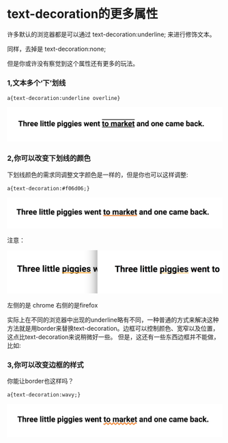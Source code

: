 <h1>text-decoration的更多属性</h1>

许多默认的浏览器都是可以通过 text-decoration:underline; 来进行修饰文本。

同样，去掉是 text-decoration:none; 

但是你或许没有察觉到这个属性还有更多的玩法。

<h3>1,文本多个‘下’划线</h3>

	a{text-decoration:underline overline}

 <img src="../images/multiple.png"/>


<h3>2,你可以改变下划线的颜色</h3>

下划线颜色的需求同调整文字颜色是一样的，但是你也可以这样调整:

	a{text-decoration:#f06d06;}

 <img src="../images/orange.png"/>

 注意：

 <img src="../images/compare.png"/>

 左侧的是 chrome 右侧的是firefox

 实际上在不同的浏览器中出现的underline略有不同，一种普通的方式来解决这种方法就是用border来替换text-decoration。边框可以控制颜色、宽窄以及位置，这点比text-decoration来说稍微好一些。
 但是，这还有一些东西边框并不能做，比如:

<h3>3,你可以改变边框的样式</h3>

你能让border也这样吗？

	a{text-decoration:wavy;}

 <img src="../images/wavy.png"/>






































































